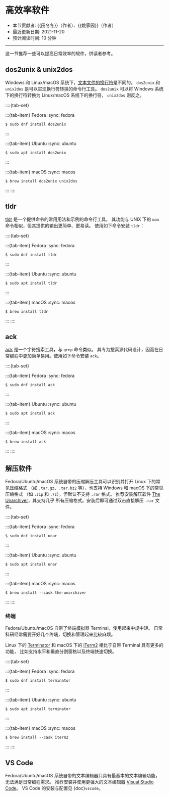 # 高效率软件

- 本节贡献者: {{田冬冬}}（作者）、{{姚家园}}（作者）
- 最近更新日期: 2021-11-20
- 预计阅读时间: 10 分钟

---

这一节推荐一些可以提高日常效率的软件，供读者参考。

## dos2unix & unix2dos

Windows 和 Linux/macOS 系统下，[文本文件的换行符](https://www.ruanyifeng.com/blog/2006/04/post_213.html)是不同的。
`dos2unix` 和 `unix2dos` 是可以实现换行符转换的命令行工具。
`dos2unix` 可以将 Windows 系统下的换行符转换为 Linux/macOS 系统下的换行符，
`unix2dos` 则反之。

::::{tab-set}

:::{tab-item} Fedora
:sync: fedora

```
$ sudo dnf install dos2unix
```
:::

:::{tab-item} Ubuntu
:sync: ubuntu

```
$ sudo apt install dos2unix
```
:::

:::{tab-item} macOS
:sync: macos

```
$ brew install dos2unix unix2dos
```
:::
::::

## tldr

[tldr](https://tldr.sh/) 是一个提供命令的常用用法和示例的命令行工具，
其功能与 UNIX 下的 `man` 命令相似，但其提供的输出更简单、更易读。
使用如下命令安装 `tldr`：

::::{tab-set}

:::{tab-item} Fedora
:sync: fedora

```
$ sudo dnf install tldr
```
:::

:::{tab-item} Ubuntu
:sync: ubuntu

```
$ sudo apt install tldr
```
:::

:::{tab-item} macOS
:sync: macos

```
$ brew install tldr
```
:::
::::

## ack

[ack](https://beyondgrep.com/) 是一个字符搜索工具，与 `grep` 命令类似。
其专为搜索源代码设计，因而在日常编程中更加简单易用。使用如下命令安装 `ack`。

::::{tab-set}

:::{tab-item} Fedora
:sync: fedora

```
$ sudo dnf install ack
```
:::

:::{tab-item} Ubuntu
:sync: ubuntu

```
$ sudo apt install ack
```
:::

:::{tab-item} macOS
:sync: macos

```
$ brew install ack
```
:::
::::

## 解压软件

Fedora/Ubuntu/macOS 系统自带的压缩解压工具可以识别并打开 Linux 下的常见压缩格式
（如 `.tar.gz`、`.tar.bz2` 等），也支持 Windows 和 macOS 下的常见压缩格式
（如 `.zip` 和 `.7z`），但默认不支持 `.rar` 格式。
推荐安装解压软件 [The Unarchiver](https://theunarchiver.com/)，其支持几乎
所有压缩格式。安装后即可通过双击直接解压 `.rar` 文件。

::::{tab-set}

:::{tab-item} Fedora
:sync: fedora

```
$ sudo dnf install unar
```
:::

:::{tab-item} Ubuntu
:sync: ubuntu

```
$ sudo apt install unar
```
:::

:::{tab-item} macOS
:sync: macos

```
$ brew install --cask the-unarchiver
```
:::
::::

### 终端

Fedora/Ubuntu/macOS 自带了终端模拟器 Terminal，使用起来中规中矩。
日常科研经常需要开好几个终端，切换和管理起来比较麻烦。

Linux 下的 [Terminator](https://gnome-terminator.org/) 和
macOS 下的 [iTerm2](https://iterm2.com/) 相比于自带 Terminal 具有更多的功能，
比如支持水平和垂直分割窗格以及终端快速切换。

::::{tab-set}

:::{tab-item} Fedora
:sync: fedora

```
$ sudo dnf install terminator
```
:::

:::{tab-item} Ubuntu
:sync: ubuntu

```
$ sudo apt install terminator
```
:::

:::{tab-item} macOS
:sync: macos

```
$ brew install --cask iterm2
```
:::
::::

## VS Code

Fedora/Ubuntu/macOS 系统自带的文本编辑器只具有最基本的文本编辑功能，无法满足日常编程需求。
推荐安装并使用更强大的文本编辑器 [Visual Studio Code](https://code.visualstudio.com/)。
VS Code 的安装与配置见 {doc}`vscode`。
